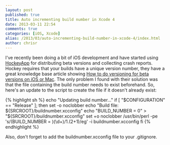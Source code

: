 ```yaml
---
layout: post
published: true
title: Auto incrementing build number in Xcode 4
date: 2013-03-11 22:54
comments: true
categories: [iOS, Xcode]
alias: /2013/03/auto-incrementing-build-number-in-xcode-4/index.html
author: chrisr
---
```


I've recently been doing a bit of iOS development and have started using <a href="http://hockeyapp.net/" title="HockeyApp" target="_blank">HockeyApp</a> for distributing beta versions and collecting crash reports. Hockey requires that your builds have a unique version number, they have a great knowledge base article showing <a href="http://support.hockeyapp.net/kb/how-tos-faq/how-to-do-versioning-for-beta-versions-on-ios-or-mac" title="How to do versioning for beta versions on iOS or Mac" target="_blank">How to do versioning for beta versions on iOS or Mac</a>. The only problem I found with their solution was that the file containing the build number needs to exist beforehand. So, here's an update to the script to create the file if it doesn't already exist:

{% highlight sh %}
echo "Updating build number..."
if [ "$CONFIGURATION" == "Release" ]; then
    set -o noclobber
    echo "Build file: ${SRCROOT}/buildnumber.xcconfig"
    echo "BUILD_NUMBER = 0" > "${SRCROOT}/buildnumber.xcconfig"
    set +o noclobber
    /usr/bin/perl -pe 's/(BUILD_NUMBER = )(\d+)/$1.($2+1)/eg' -i buildnumber.xcconfig
fi
{% endhighlight %}

Also, don't forget to add the buildnumber.xcconfig file to your .gitignore.
